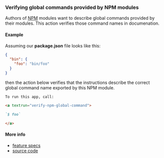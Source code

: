 ### Verifying global commands provided by NPM modules

Authors of [NPM](https://www.npmjs.com) modules want to describe global commands
provided by their modules. This action verifies those command names in
documenation.

#### Example

<a textrun="create-file">

Assuming our **package.json** file looks like this:

```json
{
  "bin": {
    "foo": "bin/foo"
  }
}
```

</a>

then the action below verifies that the instructions describe the correct global
command name exported by this NPM module.

<a textrun="run-markdown-in-textrun">

```markdown
To run this app, call:

<a textrun="verify-npm-global-command">

`$ foo`

</a>
```

</a>

#### More info

- [feature specs](../text-runner/features/actions/built-in/verify-npm-global-command/verify-npm-global-command.feature)
- [source code](verify-npm-global-command.ts)
